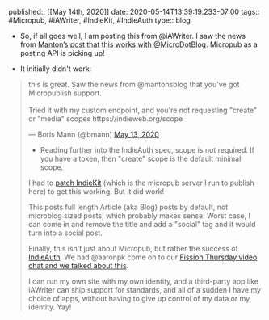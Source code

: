 published:: [[May 14th, 2020]]
date: 2020-05-14T13:39:19.233-07:00
tags:: #Micropub, #iAWriter, #IndieKit, #IndieAuth
type:: blog

- So, if all goes well, I am posting this from @iAWriter. I saw the news from [Manton’s post that this works with @MicroDotBlog](https://www.manton.org/2020/05/13/ia-writer-adds.html). Micropub as a posting API is picking up!

- It initially didn't work:

<blockquote class="twitter-tweet" data-lang="en"><p lang="en" dir="ltr">this is great. Saw the news from 
@mantonsblog that you've got Micropublish support.<br />
<br />
Tried it with my custom endpoint, and you're not requesting "create" or "media" scopes https://indieweb.org/scope</p>&mdash; Boris Mann (@bmann) <a href="https://twitter.com/bmann/status/1260639598419550208">May 13, 2020</a>

- Reading further into the IndieAuth spec, scope is not required. If you have a token, then "create" scope is the default minimal scope.

I had to [patch IndieKit](https://github.com/paulrobertlloyd/indiekit/issues/222) (which is the micropub server I run to publish here) to get this working. But it did work!

This posts full length Article (aka Blog) posts by default, not microblog sized posts, which probably makes sense. Worst case, I can come in and remove the title and add a "social" tag and it would turn into a social post.

Finally, this isn't just about Micropub, but rather the success of [IndieAuth](https://indieauth.com/). We had @aaronpk come on to our [Fission Thursday video chat and we talked about this](https://talk.fission.codes/t/indieauth-indielogin-and-all-the-indiewebs-with-aaron-parecki/629).

I can run my own site with my own identity, and a third-party app like iAWriter can ship support for standards, and all of a sudden I have my choice of apps, without having to give up control of my data or my identity. Yay!
